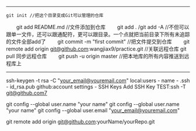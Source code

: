 ﻿---------------------------------------------------------
    git init //把这个目录变成Git可以管理的仓库
　　git add README.md //文件添加到仓库
　　git add . /git add -A //不但可以跟单一文件，还可以跟通配符，更可以跟目录。一个点就把当前目录下所有未追踪的文件全部add了 
　　git commit -m "first commit" //把文件提交到仓库
　　git remote add origin git@github.com:wangjiax9/practice.git //关联远程仓库
    git pull 同步远程仓库
　　git push -u origin master //把本地库的所有内容推送到远程库上

---------------------------------------------------
ssh-keygen -t rsa -C "your_email@youremail.com"
local:users - name - .ssh - id_rsa.pub
github:account settings - SSH Keys Add SSH Key
TEST:ssh -T git@github.com7

git config --global user.name "your name"
git config --global user.name "your name" 
git config --global user.email "your_email@youremail.com"

git remote add origin git@github.com:yourName/yourRepo.git